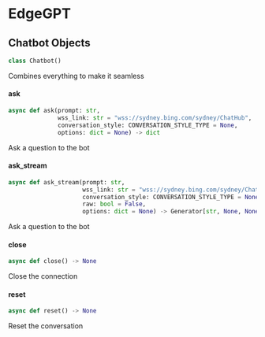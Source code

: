 <a id="EdgeGPT"></a>

# EdgeGPT

<a id="EdgeGPT.Chatbot"></a>

## Chatbot Objects

```python
class Chatbot()
```

Combines everything to make it seamless

<a id="EdgeGPT.Chatbot.ask"></a>

#### ask

```python
async def ask(prompt: str,
              wss_link: str = "wss://sydney.bing.com/sydney/ChatHub",
              conversation_style: CONVERSATION_STYLE_TYPE = None,
              options: dict = None) -> dict
```

Ask a question to the bot

<a id="EdgeGPT.Chatbot.ask_stream"></a>

#### ask\_stream

```python
async def ask_stream(prompt: str,
                     wss_link: str = "wss://sydney.bing.com/sydney/ChatHub",
                     conversation_style: CONVERSATION_STYLE_TYPE = None,
                     raw: bool = False,
                     options: dict = None) -> Generator[str, None, None]
```

Ask a question to the bot

<a id="EdgeGPT.Chatbot.close"></a>

#### close

```python
async def close() -> None
```

Close the connection

<a id="EdgeGPT.Chatbot.reset"></a>

#### reset

```python
async def reset() -> None
```

Reset the conversation

<a id="EdgeGPT.async_main"></a>